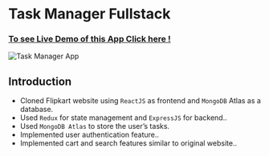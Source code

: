 # Task Manager Fullstack

### [To see Live Demo of this App Click here !](https://flipkartclonebyvibhay.herokuapp.com/)

![Task Manager App](https://drive.google.com/uc?export=view&id=1_3MxNehWlFizmyGhU2u79N_LmiSUHJEQ)

## Introduction
- Cloned Flipkart website using ```ReactJS``` as frontend and ```MongoDB``` Atlas as a database.<br/>
- Used ```Redux``` for state management and ```ExpressJS``` for backend..<br/>
- Used ```MongoDB Atlas``` to store the user’s tasks.<br/>
- Implemented user authentication feature..
- Implemented cart and search features similar to original website..

